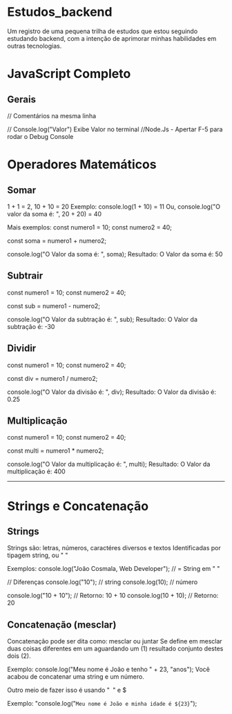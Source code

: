 # Estudos_backend
Um registro de uma pequena trilha de estudos que estou seguindo estudando backend, com a intenção de aprimorar minhas habilidades em outras tecnologias.

# JavaScript Completo

## Gerais
// Comentários na mesma linha

// Console.log("Valor") Exibe Valor no terminal
//Node.Js - Apertar F-5 para rodar o Debug Console

# Operadores Matemáticos
## Somar
1 + 1 = 2, 10 + 10 = 20
Exemplo:
console.log(1 + 10) = 11
Ou, console.log("O valor da soma é: ", 20 + 20) = 40

Mais exemplos:
const numero1 = 10;
const numero2 = 40;

const soma = numero1 + numero2;

console.log("O Valor da soma é: ", soma);
Resultado: O Valor da soma é: 50

## Subtrair
const numero1 = 10;
const numero2 = 40;

const sub = numero1 - numero2;

console.log("O Valor da subtração é: ", sub);
Resultado: O Valor da subtração é: -30

## Dividir
const numero1 = 10;
const numero2 = 40;

const div = numero1 / numero2;

console.log("O Valor da divisão é: ", div);
Resultado: O Valor da divisão é: 0.25

## Multiplicação
const numero1 = 10;
const numero2 = 40;

const multi = numero1 * numero2;

console.log("O Valor da multiplicação é: ", multi);
Resultado: O Valor da multiplicação é: 400

---------------------------------------

# Strings e Concatenação

## Strings
Strings são: letras, números, caractéres diversos e textos
Identificadas por tipagem string, ou " "

Exemplos:
console.log("João Cosmala, Web Developer"); // = String em " "

// Diferenças
console.log("10"); // string
console.log(10); // número

console.log("10 + 10"); // Retorno: 10 + 10
console.log(10 + 10); // Retorno: 20

## Concatenação (mesclar)
Concatenação pode ser dita como: mesclar ou juntar
Se define em mesclar duas coisas diferentes em um aguardando um (1) resultado conjunto destes dois (2).

Exemplo:
console.log("Meu nome é João e tenho " + 23, "anos");
Você acabou de concatenar uma string e um número.

Outro meio de fazer isso é usando "` `" e $

Exemplo:
"console.log("`Meu nome é João e minha idade é ${23}`");
